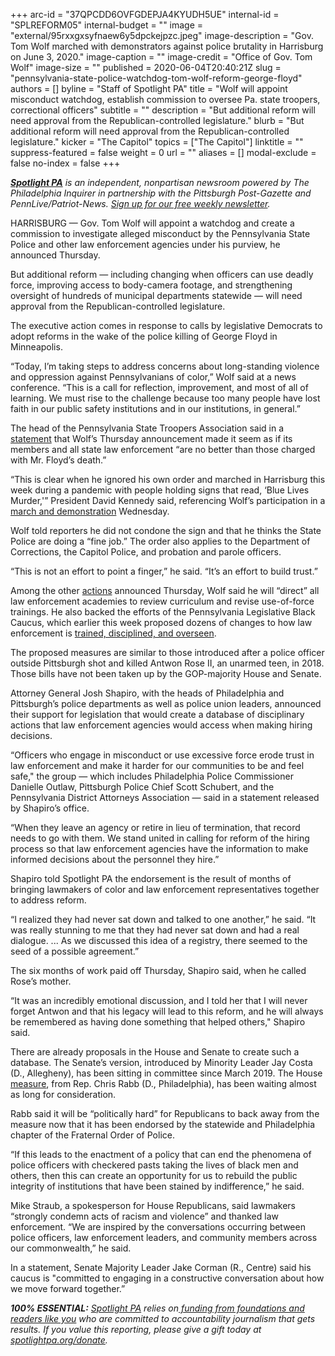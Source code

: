 +++
arc-id = "37QPCDD6OVFGDEPJA4KYUDH5UE"
internal-id = "SPLREFORM05"
internal-budget = ""
image = "external/95rxxgxsyfnaew6y5dpckejpzc.jpeg"
image-description = "Gov. Tom Wolf marched with demonstrators against police brutality in Harrisburg on June 3, 2020."
image-caption = ""
image-credit = "Office of Gov. Tom Wolf"
image-size = ""
published = 2020-06-04T20:40:21Z
slug = "pennsylvania-state-police-watchdog-tom-wolf-reform-george-floyd"
authors = []
byline = "Staff of Spotlight PA"
title = "Wolf will appoint misconduct watchdog, establish commission to oversee Pa. state troopers, correctional officers"
subtitle = ""
description = "But additional reform will need approval from the Republican-controlled legislature."
blurb = "But additional reform will need approval from the Republican-controlled legislature."
kicker = "The Capitol"
topics = ["The Capitol"]
linktitle = ""
suppress-featured = false
weight = 0
url = ""
aliases = []
modal-exclude = false
no-index = false
+++

<a href="https://lesspage.com/"><i><b>Spotlight PA</b></i></a><i> is an independent, nonpartisan newsroom powered by The Philadelphia Inquirer in partnership with the Pittsburgh Post-Gazette and PennLive/Patriot-News. </i><a href="https://lesspage.com/newsletters"><i>Sign up for our free weekly newsletter</i></a><i>.</i>

HARRISBURG — Gov. Tom Wolf will appoint a watchdog and create a commission to investigate alleged misconduct by the Pennsylvania State Police and other law enforcement agencies under his purview, he announced Thursday.

But additional reform — including changing when officers can use deadly force, improving access to body-camera footage, and strengthening oversight of hundreds of municipal departments statewide — will need approval from the Republican-controlled legislature.

The executive action comes in response to calls by legislative Democrats to adopt reforms in the wake of the police killing of George Floyd in Minneapolis.

“Today, I’m taking steps to address concerns about long-standing violence and oppression against Pennsylvanians of color,” Wolf said at a news conference. “This is a call for reflection, improvement, and most of all of learning. We must rise to the challenge because too many people have lost faith in our public safety institutions and in our institutions, in general.”

<script src="https://lesspage.com/embed.js" async></script><div data-spl-embed-version="1" data-spl-src="https://lesspage.com/embeds/donate/"></div>

The head of the Pennsylvania State Troopers Association said in a <a href="https://twitter.com/PSTA_1962/status/1268640382855806976/photo/1" target=_blank>statement</a> that Wolf’s Thursday announcement made it seem as if its members and all state law enforcement “are no better than those charged with Mr. Floyd’s death.”

“This is clear when he ignored his own order and marched in Harrisburg this week during a pandemic with people holding signs that read, ‘Blue Lives Murder,'” President David Kennedy said, referencing Wolf’s participation in a <a href="https://lesspage.com/news/2020/06/tom-wolf-george-floyd-march-harrisburg/" target=_blank>march and demonstration</a> Wednesday.

Wolf told reporters he did not condone the sign and that he thinks the State Police are doing a “fine job.” The order also applies to the Department of Corrections, the Capitol Police, and probation and parole officers.

“This is not an effort to point a finger,” he said. “It’s an effort to build trust.”

Among the other <a href="https://www.governor.pa.gov/newsroom/gov-wolf-takes-action-to-address-law-enforcement-reform-and-accountability/" target=_blank>actions</a> announced Thursday, Wolf said he will “direct” all law enforcement academies to review curriculum and revise use-of-force trainings. He also backed the efforts of the Pennsylvania Legislative Black Caucus, which earlier this week proposed dozens of changes to how law enforcement is <a href="https://lesspage.com/news/2020/06/police-protest-pennsylvania-antwon-rose-use-of-force/" target=_blank>trained, disciplined, and overseen</a>.

The proposed measures are similar to those introduced after a police officer outside Pittsburgh shot and killed Antwon Rose II, an unarmed teen, in 2018. Those bills have not been taken up by the GOP-majority House and Senate.

<script src="https://lesspage.com/embed.js" async></script><div data-spl-embed-version="1" data-spl-src="https://lesspage.com/embeds/newsletter/"></div>

Attorney General Josh Shapiro, with the heads of Philadelphia and Pittsburgh’s police departments as well as police union leaders, announced their support for legislation that would create a database of disciplinary actions that law enforcement agencies would access when making hiring decisions.

“Officers who engage in misconduct or use excessive force erode trust in law enforcement and make it harder for our communities to be and feel safe," the group — which includes Philadelphia Police Commissioner Danielle Outlaw, Pittsburgh Police Chief Scott Schubert, and the Pennsylvania District Attorneys Association — said in a statement released by Shapiro’s office.

“When they leave an agency or retire in lieu of termination, that record needs to go with them. We stand united in calling for reform of the hiring process so that law enforcement agencies have the information to make informed decisions about the personnel they hire.”

Shapiro told Spotlight PA the endorsement is the result of months of bringing lawmakers of color and law enforcement representatives together to address reform.

“I realized they had never sat down and talked to one another,” he said. “It was really stunning to me that they had never sat down and had a real dialogue. ... As we discussed this idea of a registry, there seemed to the seed of a possible agreement.”

The six months of work paid off Thursday, Shapiro said, when he called Rose’s mother.

“It was an incredibly emotional discussion, and I told her that I will never forget Antwon and that his legacy will lead to this reform, and he will always be remembered as having done something that helped others," Shapiro said.

There are already proposals in the House and Senate to create such a database. The Senate’s version, introduced by Minority Leader Jay Costa (D., Allegheny), has been sitting in committee since March 2019. The House <a href="https://www.legis.state.pa.us/cfdocs/billinfo/billinfo.cfm?syear=2019&sind=0&body=H&type=B&bn=1666" target=_blank>measure</a>, from Rep. Chris Rabb (D., Philadelphia), has been waiting almost as long for consideration.

Rabb said it will be “politically hard” for Republicans to back away from the measure now that it has been endorsed by the statewide and Philadelphia chapter of the Fraternal Order of Police.

“If this leads to the enactment of a policy that can end the phenomena of police officers with checkered pasts taking the lives of black men and others, then this can create an opportunity for us to rebuild the public integrity of institutions that have been stained by indifference,” he said.

Mike Straub, a spokesperson for House Republicans, said lawmakers “strongly condemn acts of racism and violence” and thanked law enforcement. “We are inspired by the conversations occurring between police officers, law enforcement leaders, and community members across our commonwealth,” he said.

In a statement, Senate Majority Leader Jake Corman (R., Centre) said his caucus is "committed to engaging in a constructive conversation about how we move forward together.”

<i><b>100% ESSENTIAL:</b></i> <a href="https://lesspage.com/"><i>Spotlight PA</i></a><i> relies on</i><a href="https://lesspage.com/support"><i> funding from foundations and readers like you</i></a><i> who are committed to accountability journalism that gets results. If you value this reporting, please give a gift today at </i><a href="https://lesspage.com/donate"><i>spotlightpa.org/donate</i></a><i>.</i>

